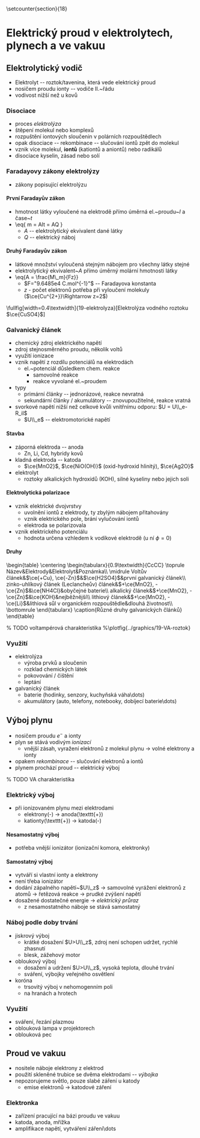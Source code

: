 \setcounter{section}{18}
# Elektrický proud v elektrolytech, plynech a ve vakuu
## Elektrolytický vodič
- Elektrolyt -- roztok/tavenina, která vede elektrický proud
- nosičem proudu ionty -- vodiče II.~řádu
- vodivost nižší než u kovů

### Disociace
- proces *elektrolýza*
- štěpení molekul nebo komplexů
- rozpuštění iontových sloučenin v polárních rozpouštědlech
- opak disociace -- rekombinace -- slučování iontů zpět do molekul
- vznik více molekul, **iontů** (kationtů a aniontů) nebo radikálů
- disociace kyselin, zásad nebo solí

### Faradayovy zákony elektrolýzy
- zákony popisující elektrolýzu

#### První Faradayův zákon
- hmotnost látky vyloučené na elektrodě přímo úměrná el.~proudu~$I$ a čase~$t$
- \eq{
		m = AIt = AQ
	}
	- $A$ -- elektrolytický ekvivalent dané látky
	- $Q$ -- elektrický náboj

#### Druhý Faradayův zákon
- látkové množství vyloučená stejným nábojem pro všechny látky stejné
- elektrolytický ekvivalent~$A$ přímo úměrný molární hmotnosti látky
- \eq{A = \frac{M\\_m}{Fz}}
	- $F="9.6485e4 C.mol^{-1}"$ -- Faradayova konstanta 
	- $z$ - počet elektronů potřeba při vyloučení molekuly ($\ce{Cu^{2+}}\Rightarrow z=2$)

\fullfig[width=0.4\textwidth]{19-elektrolyza}[Elektrolýza vodného roztoku $\ce{CuSO4}$]

### Galvanický článek
- chemický zdroj elektrického napětí
- zdroj stejnosměrného proudu, několik voltů
- využití ionizace
- vznik napětí z rozdílu potenciálů na elektrodách
	- el.~potenciál důsledkem chem. reakce
		- samovolné reakce
		- reakce vyvolané el.~proudem
- typy
	- primární články -- jednorázové, reakce nevratná
	- sekundární články / akumulátory -- znovupoužitelné, reakce vratná
- svorkové napětí nižší než celkové kvůli vnitřnímu odporu: $U = U\\_e-R_iI$
	- $U\\_e$ -- elektromotorické napětí

#### Stavba
- záporná elektroda -- anoda
	- Zn, Li, Cd, hybridy kovů
- kladná elektroda -- katoda
	- $\ce{MnO2}$, $\ce{NiO(OH)}$ (oxid-hydroxid hlinitý), $\ce{Ag2O}$
- elektrolyt
	- roztoky alkalických hydroxidů (KOH), silné kyseliny nebo jejich soli

#### Elektrolytická polarizace
- vznik elektrické dvojvrstvy
	- uvolnění iontů z elektrody, ty zbylým nábojem přitahovány
	- vznik elektrického pole, brání vylučování iontů
	- elektroda se polarizovala
- vznik elektrického potenciálu
	- hodnota určena vzhledem k vodíkové elektrodě (u ní $\phi = 0$)

#### Druhy
\begin{table}
\centering
\begin{tabularx}{0.9\textwidth}{CcCC}
\toprule
Název&Elektrody&Elektrolyt&Poznámka\\\\
\midrule
Voltův článek&$\ce{+Cu}, \ce{-Zn}$&$\ce{H2SO4}$&první galvanický článek\\\\
zinko-uhlíkový článek (Leclancheův) článek&$+\ce{MnO2}, -\ce{Zn}$&\ce{NH4Cl}&obyčejné baterie\\\\
alkalický článek&$+\ce{MnO2}, -\ce{Zn}$&\ce{KOH}&nejběžnější\\\\
lithiový článek&$+\ce{MnO2}, -\ce{Li}$&lithiová sůl v organickém rozpouštědle&dlouhá životnost\\\\
\bottomrule
\end{tabularx}
\caption{Různé druhy galvanických článků}
\end{table}

% TODO voltampérová charakteristika
%\plotfig{../graphics/19-VA-roztok}

### Využití
- elektrolýza
	- výroba prvků a sloučenin
	- rozklad chemických látek
	- pokovování / čištění
	- leptání
- galvanický článek
	- baterie (hodinky, senzory, kuchyňská váha\dots)
	- akumulátory (auto, telefony, notebooky, dobíjecí baterie\dots)

## Výboj plynu
- nosičem proudu $e^-$ a ionty
- plyn se stává vodivým *ionizací*
	- vnější zásah, vyražení elektronů z molekul plynu $\rightarrow$ volné elektrony a ionty
- opakem *rekombinace* -- slučování elektronů a iontů
- plynem prochází proud -- elektrický výboj

% TODO VA charakteristika

### Elektrický výboj
- při ionizovaném plynu mezi elektrodami
	- elektrony(-) $\rightarrow$ anoda(\texttt{+})
	- kationty(\texttt{+}) $\rightarrow$ katoda(-)

#### Nesamostatný výboj
- potřeba vnější ionizátor (ionizační komora, elektronky)

#### Samostatný výboj
- vytváří si vlastní ionty a elektrony
- není třeba ionizátor
- dodání zápalného napětí~$U\\_z$ $\rightarrow$ samovolné vyrážení elektronů z atomů $\rightarrow$ řetězová reakce $\rightarrow$ prudké zvýšení napětí
- dosažené dostatečné energie $\rightarrow$ *elektrický průraz*
	- z nesamostatného náboje se stává samostatný

### Náboj podle doby trvání
- jiskrový výboj
	- krátké dosažení $U>U\\_z$, zdroj není schopen udržet, rychlé zhasnutí
	- blesk, zážehový motor
- obloukový výboj
	- dosažení a udržení $U>U\\_z$, vysoká teplota, dlouhé trvání
	- sváření, výbojky veřejného osvětlení
- koróna
	- trsovitý výboj v nehomogenním poli
	- na hranách a hrotech

### Využití
- sváření, řezání plazmou
- oblouková lampa v projektorech
- oblouková pec

## Proud ve vakuu
- nositele náboje elektrony z elektrod
- použití skleněné trubice se dvěma elektrodami -- *výbojka*
- nepozorujeme světlo, pouze slabé záření u katody
	- emise elektronů $\rightarrow$ katodové záření

### Elektronka
- zařízení pracující na bázi proudu ve vakuu
- katoda, anoda, mřížka
- amplifikace napětí, vytváření záření\dots
